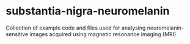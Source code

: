 # substantia-nigra-neuromelanin
Collection of example code and files used for analysing neuromelanin-sensitive images acquired using magnetic resonance imaging (MRI)
